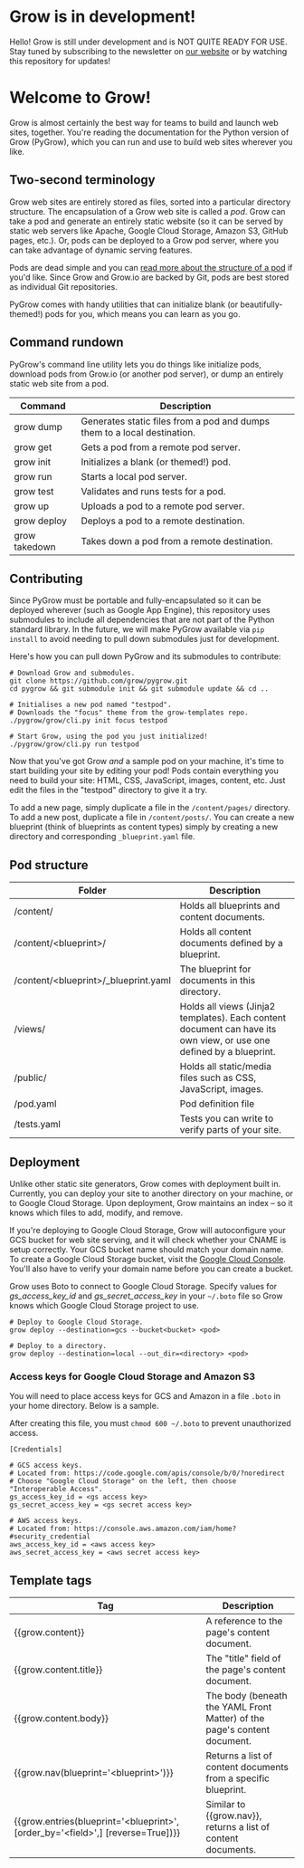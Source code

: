 # Grow is in development!

Hello! Grow is still under development and is NOT QUITE READY FOR USE. Stay tuned by subscribing to the newsletter on [our website](http://grow.io) or by watching this repository for updates!

# Welcome to Grow!

Grow is almost certainly the best way for teams to build and launch web sites, together. You're reading the documentation for the Python version of Grow (PyGrow), which you can run and use to build web sites wherever you like.

## Two-second terminology

Grow web sites are entirely stored as files, sorted into a particular directory structure. The encapsulation of a Grow web site is called a *pod*. Grow can take a pod and generate an entirely static website (so it can be served by static web servers like Apache, Google Cloud Storage, Amazon S3, GitHub pages, etc.). Or, pods can be deployed to a Grow pod server, where you can take advantage of dynamic serving features.

Pods are dead simple and you can [read more about the structure of a pod](#pod-structure) if you'd like. Since Grow and Grow.io are backed by Git, pods are best stored as individual Git repositories.

PyGrow comes with handy utilities that can initialize blank (or beautifully-themed!) pods for you, which means you can learn as you go.

## Command rundown

PyGrow's command line utility lets you do things like initialize pods, download pods from Grow.io (or another pod server), or dump an entirely static web site from a pod.

Command | Description
--- | ---
grow dump | Generates static files from a pod and dumps them to a local destination.
grow get | Gets a pod from a remote pod server.
grow init | Initializes a blank (or themed!) pod.
grow run | Starts a local pod server.
grow test | Validates and runs tests for a pod.
grow up | Uploads a pod to a remote pod server.
grow deploy | Deploys a pod to a remote destination.
grow takedown | Takes down a pod from a remote destination.

## Contributing

Since PyGrow must be portable and fully-encapsulated so it can be deployed wherever (such as Google App Engine), this repository uses submodules to include all dependencies that are not part of the Python standard library. In the future, we will make PyGrow available via `pip install` to avoid needing to pull down submodules just for development.

Here's how you can pull down PyGrow and its submodules to contribute:

    # Download Grow and submodules.
    git clone https://github.com/grow/pygrow.git
    cd pygrow && git submodule init && git submodule update && cd ..

    # Initialises a new pod named "testpod".
    # Downloads the "focus" theme from the grow-templates repo.
    ./pygrow/grow/cli.py init focus testpod

    # Start Grow, using the pod you just initialized!
    ./pygrow/grow/cli.py run testpod 

Now that you've got Grow *and* a sample pod on your machine, it's time to start building your site by editing your pod! Pods contain everything you need to build your site: HTML, CSS, JavaScript, images, content, etc. Just edit the files in the "testpod" directory to give it a try.

To add a new page, simply duplicate a file in the `/content/pages/` directory. To add a new post, duplicate a file in `/content/posts/`. You can create a new blueprint (think of blueprints as content types) simply by creating a new directory and corresponding `_blueprint.yaml` file.

## Pod structure

Folder | Description
--- | ---
/content/ | Holds all blueprints and content documents.
/content/&lt;blueprint&gt;/ | Holds all content documents defined by a blueprint.
/content/&lt;blueprint&gt;/_blueprint.yaml | The blueprint for documents in this directory.
/views/ | Holds all views (Jinja2 templates). Each content document can have its own view, or use one defined by a blueprint.
/public/ | Holds all static/media files such as CSS, JavaScript, images.
/pod.yaml | Pod definition file
/tests.yaml | Tests you can write to verify parts of your site.

## Deployment

Unlike other static site generators, Grow comes with deployment built in. Currently, you can deploy your site to another directory on your machine, or to Google Cloud Storage. Upon deployment, Grow maintains an index – so it knows which files to add, modify, and remove.

If you're deploying to Google Cloud Storage, Grow will autoconfigure your GCS bucket for web site serving, and it will check whether your CNAME is setup correctly. Your GCS bucket name should match your domain name. To create a Google Cloud Storage bucket, visit the [Google Cloud Console](https://cloud.google.com/console). You'll also have to verify your domain name before you can create a bucket.

Grow uses Boto to connect to Google Cloud Storage. Specify values for *gs_access_key_id* and *gs_secret_access_key* in your `~/.boto` file so Grow knows which Google Cloud Storage project to use.

    # Deploy to Google Cloud Storage.
    grow deploy --destination=gcs --bucket<bucket> <pod>
    
    # Deploy to a directory.
    grow deploy --destination=local --out_dir=<directory> <pod>

### Access keys for Google Cloud Storage and Amazon S3

You will need to place access keys for GCS and Amazon in a file `.boto` in your home directory. Below is a sample.

After creating this file, you must `chmod 600 ~/.boto` to prevent unauthorized access.

    [Credentials]

    # GCS access keys.
    # Located from: https://code.google.com/apis/console/b/0/?noredirect
    # Choose "Google Cloud Storage" on the left, then choose "Interoperable Access".
    gs_access_key_id = <gs access key>
    gs_secret_access_key = <gs secret access key>

    # AWS access keys.
    # Located from: https://console.aws.amazon.com/iam/home?#security_credential
    aws_access_key_id = <aws access key>
    aws_secret_access_key = <aws secret access key>

## Template tags

Tag | Description
--- | ---
{{grow.content}} | A reference to the page's content document.
{{grow.content.title}} | The "title" field of the page's content document.
{{grow.content.body}} | The body (beneath the YAML Front Matter) of the page's content document.
{{grow.nav(blueprint='&lt;blueprint&gt;')}} | Returns a list of content documents from a specific blueprint.
{{grow.entries(blueprint='&lt;blueprint&gt;', [order_by='&lt;field&gt;',] [reverse=True])}} | Similar to {{grow.nav}}, returns a list of content documents.
